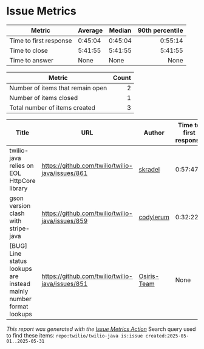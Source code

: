 # Issue Metrics

| Metric | Average | Median | 90th percentile |
| --- | --- | --- | ---: |
| Time to first response | 0:45:04 | 0:45:04 | 0:55:14 |
| Time to close | 5:41:55 | 5:41:55 | 5:41:55 |
| Time to answer | None | None | None |

| Metric | Count |
| --- | ---: |
| Number of items that remain open | 2 |
| Number of items closed | 1 |
| Total number of items created | 3 |

| Title | URL | Author | Time to first response | Time to close | Time to answer |
| --- | --- | --- | --- | --- | --- |
| twilio-java relies on EOL HttpCore library | https://github.com/twilio/twilio-java/issues/861 | [skradel](https://github.com/skradel) | 0:57:47 | None | None |
| gson version clash with stripe-java | https://github.com/twilio/twilio-java/issues/859 | [codylerum](https://github.com/codylerum) | 0:32:22 | 5:41:55 | None |
| [BUG] Line status lookups are instead mainly number format lookups | https://github.com/twilio/twilio-java/issues/851 | [Osiris-Team](https://github.com/Osiris-Team) | None | None | None |

_This report was generated with the [Issue Metrics Action](https://github.com/github/issue-metrics)_
Search query used to find these items: `repo:twilio/twilio-java is:issue created:2025-05-01..2025-05-31`

